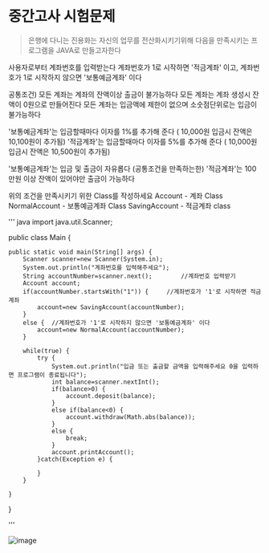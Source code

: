 # 중간고사 시험문제

> 은행에 다니는 진용화는 자신의 업무를 전산화시키기위해 다음을 만족시키는 프로그램을 JAVA로 만들고자한다


사용자로부터 계좌번호를 입력받는다
계좌번호가 1로 시작하면 '적금계좌' 이고,
계좌번호가 1로 시작하지 않으면 '보통예금계좌' 이다


공통조건)
모든 계좌는 계좌의 잔액이상 출금이 불가능하다
모든 계좌는 계좌 생성시 잔액이 0원으로 만들어진다
모든 계좌는 입금액에 제한이 없으며 소숫점단위로는 입금이 불가능하다

'보통예금계좌'는 입금할때마다 이자를 1%를 추가해 준다 ( 10,000원 입금시 잔액은 10,100원이 추가됨)
'적금계좌'는 입금할때마다 이자를 5%를 추가해 준다 ( 10,000원 입금시 잔액은 10,500원이 추가됨)

'보통예금계좌'는 입금 및 출금이 자유롭다 (공통조건을 만족하는한)
'적금계좌'는 100만원 이상 잔액이 있어야만 출금이 가능하다


위의 조건을 만족시키기 위한 Class를 작성하세요
Account - 계좌 Class
NormalAccount - 보통예금계좌 Class
SavingAccount - 적금계좌 class

''' java
import java.util.Scanner;

public class Main {
	
	public static void main(String[] args) {
		Scanner scanner=new Scanner(System.in);
		System.out.println("계좌번호를 입력해주세요");
		String accountNumber=scanner.next();		//계좌번호 입력받기
		Account account;
		if(accountNumber.startsWith("1")) {		//계좌번호가 '1'로 시작하면 적금계좌
			account=new SavingAccount(accountNumber);
		}
		else {	//계좌번호가 '1'로 시작하지 않으면 '보통예금계좌' 이다
			account=new NormalAccount(accountNumber);
		}
		
		while(true) {
			try {
				System.out.println("입금 또는 출금할 금액을 입력해주세요 0을 입력하면 프로그램이 종료됩니다");
				int balance=scanner.nextInt();
				if(balance>0) {
					account.deposit(balance);
				}
				else if(balance<0) {
					account.withdraw(Math.abs(balance));
				}
				else {
					break;
				}
				account.printAccount();
			}catch(Exception e) {

			}
		}
		
	}
}

'''


![image](https://user-images.githubusercontent.com/21700482/163700531-85f8c86e-f4c1-46b1-8820-a2e482ac096e.png)

